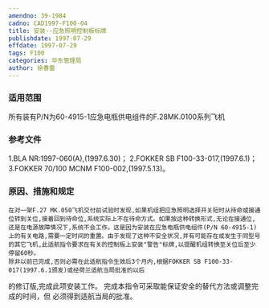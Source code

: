 ```yaml
---
amendno: 39-1984
cadno: CAD1997-F100-04
title: 安装--应急照明控制板标牌
publishdate: 1997-07-29
effdate: 1997-07-29
tags: F100
categories: 华东管理局
author: 徐春雷
---
```


### 适用范围 
所有装有P/N为60-4915-1应急电瓶供电组件的F.28MK.0100系列飞机

### 参考文件
1.BLA 
NR:1997-060(A),(1997.6.30)；
    2.FOKKER SB F100-33-017,(1997.6.1)；
    3.FOKKER 70/100 MCNM F100-002,(1997.5.13)。


### 原因、措施和规定 
    在对一架F.27 MK.050飞机交付前试验时发现,如果机组把应急照明选择开关短时从待命或接通位转到关位,接着回到待命位,系统实际上不在待命方式。如果按这种转换形式,无论在接通位,还是在电源故障情况下,系统不会工作。这是因为安装在应急电瓶供电组件(P/N 60-4915-1)上的有关电路,需要一定时间的重置。由于发现了这种不安全状况,并有可能存在或发生于同型号的其它飞机,此适航指令要求在有关的控制板上安装"警告"标牌,以提醒机组转换至关位后至少停留60秒。 
    除非以前已完成,否则必需在此适航指令生效后3个月内,根据FOKKER SB F100-33-017(1997.6.1颁发)或经荷兰适航当局批准的以后
  
的修订版,完成此项安装工作。     完成本指令可采取能保证安全的替代方法或调整完成的时间，但
必须得到适航当局的批准。
